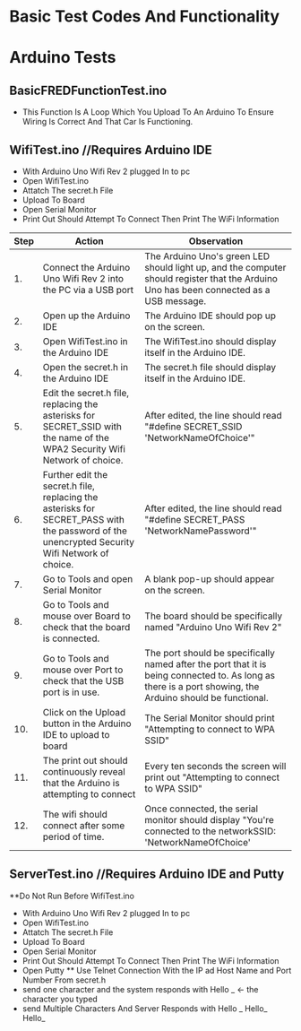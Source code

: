 # Basic Test Codes And Functionality
# Arduino Tests

## BasicFREDFunctionTest.ino
* This Function Is A Loop Which You Upload To An Arduino To Ensure Wiring Is Correct And That Car Is Functioning.

## WifiTest.ino //Requires Arduino IDE
* With Arduino Uno Wifi Rev 2 plugged In to pc
* Open WifiTest.ino
* Attatch The secret.h File
* Upload To Board
* Open Serial Monitor
* Print Out Should Attempt To Connect Then Print The WiFi Information

|Step     |Action |Observation |
| --- | ------------------------------------------------------------------------------| -----------------------------------------|
| 1. | Connect the Arduino Uno Wifi Rev 2 into the PC via a USB port | The Arduino Uno's green LED should light up, and the computer should register that the Arduino Uno has been connected as a USB message. |
| 2. | Open up the Arduino IDE | The Arduino IDE should pop up on the screen.| 
| 3. | Open WifiTest.ino in the Arduino IDE| The WifiTest.ino should display itself in the Arduino IDE.|
| 4. | Open the secret.h in the Arduino IDE| The secret.h file should display itself in the Arduino IDE.|
| 5. | Edit the secret.h file, replacing the asterisks for SECRET_SSID with the name of the WPA2 Security Wifi Network of choice.| After edited, the line should read "#define SECRET_SSID 'NetworkNameOfChoice'" |
| 6. | Further edit the secret.h file, replacing the asterisks for SECRET_PASS with the password of the unencrypted Security Wifi Network of choice.| After edited, the line should read "#define SECRET_PASS 'NetworkNamePassword'" |
| 7. | Go to Tools and open Serial Monitor | A blank pop-up should appear on the screen.
| 8. | Go to Tools and mouse over Board to check that the board is connected.| The board should be specifically named "Arduino Uno Wifi Rev 2"|
| 9. | Go to Tools and mouse over Port to check that the USB port is in use. | The port should be specifically named after the port that it is being connected to. As long as there is a port showing, the Arduino should be functional.
| 10. | Click on the Upload button in the Arduino IDE to upload to board | The Serial Monitor should print "Attempting to connect to WPA SSID" |
| 11. | The print out should continuously reveal that the Arduino is attempting to connect | Every ten seconds the screen will print out "Attempting to connect to WPA SSID"
| 12. | The wifi should connect after some period of time. | Once connected, the serial monitor should display "You're connected to the networkSSID: 'NetworkNameOfChoice'|


## ServerTest.ino //Requires Arduino IDE and Putty
**Do Not Run Before WifiTest.ino
* With Arduino Uno Wifi Rev 2 plugged In to pc
* Open WifiTest.ino
* Attatch The secret.h File
* Upload To Board
* Open Serial Monitor
* Print Out Should Attempt To Connect Then Print The WiFi Information
* Open Putty
** Use Telnet Connection With the IP ad Host Name and Port Number From secret.h
* send one character and the system responds with Hello _ <- the character you typed
* send Multiple Characters And Server Responds with Hello _ Hello_ Hello_

